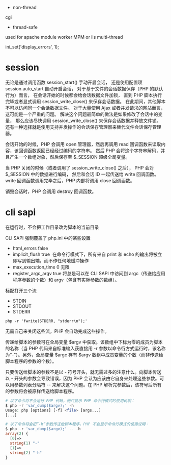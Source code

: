 

- non-thread

cgi


- thread-safe

used for apache module worker MPM or iis multi-thread




ini_set('display_errors', 1);




# session

无论是通过调用函数 session_start() 手动开启会话， 还是使用配置项 session.auto_start 自动开启会话， 对于基于文件的会话数据保存（PHP 的默认行为）而言， 在会话开始的时候都会给会话数据文件加锁， 直到 PHP 脚本执行完毕或者显式调用 session_write_close() 来保存会话数据。 在此期间，其他脚本不可以访问同一个会话数据文件。
对于大量使用 Ajax 或者并发请求的网站而言，这可能是一个严重的问题。 解决这个问题最简单的做法是如果修改了会话中的变量， 那么应该尽快调用 session_write_close() 来保存会话数据并释放文件锁。 还有一种选择就是使用支持并发操作的会话保存管理器来替代文件会话保存管理器。

会话开始的时候，PHP 会调用 open 管理器，然后再调用 read 回调函数来读取内容，该回调函数返回已经经过编码的字符串。 然后 PHP 会将这个字符串解码，并且产生一个数组对象，然后保存至 $_SESSION 超级全局变量。

当 PHP 关闭的时候（或者调用了 session_write_close() 之后）， PHP 会对 $_SESSION 中的数据进行编码， 然后和会话 ID 一起传送给 write 回调函数。 write 回调函数调用完毕之后，PHP 内部将调用 close 回调函数。

销毁会话时，PHP 会调用 destroy 回调函数。


# cli sapi

在运行时，不会把工作目录改为脚本的当前目录

CLI SAPI 强制覆盖了 php.ini 中的某些设置

- html_errors false
- implicit_flush true  在命令行模式下，所有来自 print 和 echo 的输出将被立即写到输出端，而不作任何地缓冲操作
- max_execution_time 0 无限
- register_argc_argv true 将总是可以在 CLI SAPI 中访问到 argc（传送给应用程序参数的个数）和 argv（包含有实际参数的数组）。

标配打开三个流

- STDIN
- STDOUT
- STDERR

`php -r 'fwrite(STDERR, "stderr\n");'`

无需自己来关闭这些流，PHP 会自动完成这些操作。

传递给脚本的参数可在全局变量 $argv 中获取。该数组中下标为零的成员为脚本的名称（当 PHP 代码来自标准输入获直接用 -r 参数以命令行方式运行时，该名称为“-”）。另外，全局变量 $argc 存有 $argv 数组中成员变量的个数（而非传送给脚本程序的参数的个数）。

只要传送给脚本的参数不是以 - 符号开头，就无需过多的注意什么。向脚本传送以 - 开头的参数会导致错误，因为 PHP 会认为应该由它自身来处理这些参数。可以用参数列表分隔符 -- 来解决这个问题。在 PHP 解析完参数后，该符号后所有的参数将会被原样传送给脚本程序。

```php
# 以下命令将不会运行 PHP 代码，而只显示 PHP 命令行模式的使用说明：
$ php -r 'var_dump($argv);' -h
Usage: php [options] [-f] <file> [args...]
[...]

# 以下命令将会把“-h”参数传送给脚本程序，PHP 不会显示命令行模式的使用说明：
$ php -r 'var_dump($argv);' -- -h
array(2) {
  [0]=>
  string(1) "-"
  [1]=>
  string(2) "-h"
}
```



